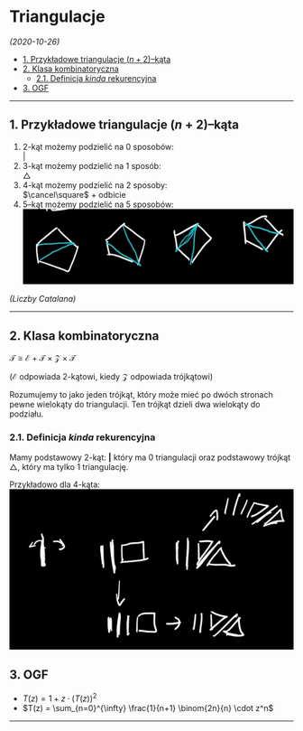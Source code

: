 # Triangulacje

*(2020-10-26)*

- [1. Przykładowe triangulacje $(n+2)$–kąta](#1-przykładowe-triangulacje-n2kąta)
- [2. Klasa kombinatoryczna](#2-klasa-kombinatoryczna)
    - [2.1. Definicja *kinda* rekurencyjna](#21-definicja-kinda-rekurencyjna)
- [3. OGF](#3-ogf)

---

## 1. Przykładowe triangulacje $(n+2)$–kąta

1. $2$-kąt możemy podzielić na $0$ sposobów:\
    $|$
2. $3$-kąt możemy podzielić na $1$ sposób:\
    $\triangle$
3. $4$-kąt możemy podzielić na $2$ sposoby:\
    $\cancel\square$ + odbicie
4. $5$–kąt możemy podzielić na $5$ sposobów:\
    ![](triangulacja-5-kąta.png)

*(Liczby Catalana)*

---

## 2. Klasa kombinatoryczna

$\mathcal{T} \cong \mathcal{E} + \mathcal{T} \times \mathcal{Z} \times \mathcal{T}$

($\mathcal{E}$ odpowiada $2$-kątowi, kiedy $\mathcal{Z}$ odpowiada trójkątowi)

Rozumujemy to jako jeden trójkąt, który może mieć po dwóch stronach pewne wielokąty do triangulacji. Ten trójkąt dzieli dwa wielokąty do podziału.

### 2.1. Definicja *kinda* rekurencyjna

Mamy podstawowy $2$-kąt: $\boldsymbol{|}$ który ma $0$ triangulacji oraz podstawowy trójkąt $\triangle$, który ma tylko $1$ triangulację.

Przykładowo dla $4$-kąta:\
![](rekurencja-4-kąt.png)

## 3. OGF

- $T(z) = 1 + z\cdot(T(z))^2$
- $T(z) = \sum_{n=0}^{\infty} \frac{1}{n+1} \binom{2n}{n} \cdot z^n$

---
